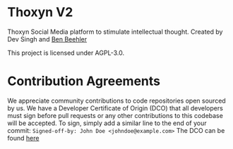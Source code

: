 # Thoxyn V2
Thoxyn Social Media platform to stimulate intellectual thought. Created by Dev Singh and [Ben Beehler](https://github.com/BenBeehler)

This project is licensed under AGPL-3.0.

# Contribution Agreements
We appreciate community contributions to code repositories open sourced by us. We have a Developer Certificate of Origin (DCO) that all developers must sign before pull requests or any other contributions to this codebase will be accepted. To sign, simply add  a similar line to the end of your commit:
`Signed-off-by: John Doe <johndoe@example.com>`
The DCO can be found [here](dco.md)

